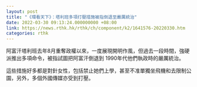 ```yaml
---
layout: post
title: "《環看天下》：塔利班多項打壓措施被指倒退至嚴厲統治"
date: 2022-03-30 09:13:24.000000000 +08:00
link: https://news.rthk.hk/rthk/ch/component/k2/1641576-20220330.htm
categories: rthk
---
```


阿富汗塔利班去年8月重奪政權以來，一度展現開明作風，但過去一段時間，強硬派推出多項命令，被指試圖把阿富汗倒退到 1990年代他們執政時的嚴厲統治。

這些措施好多都是對針女性，包括禁止她們上學，甚至不准單獨坐飛機和去限制公園，另外，多個外國傳媒亦受到打壓。
